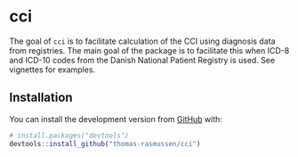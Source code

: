 
<!-- README.md is generated from README.Rmd. Please edit that file -->

# cci

<!-- badges: start -->
<!-- badges: end -->

The goal of `cci` is to facilitate calculation of the CCI using
diagnosis data from registries. The main goal of the package is to
facilitate this when ICD-8 and ICD-10 codes from the Danish National
Patient Registry is used. See vignettes for examples.

## Installation

You can install the development version from
[GitHub](https://github.com/) with:

``` r
# install.packages("devtools")
devtools::install_github("thomas-rasmussen/cci")
```
